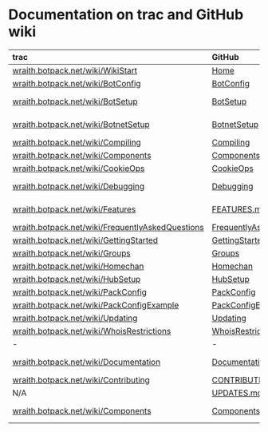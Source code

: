 # Documentation on trac and GitHub wiki

|trac|GitHub||
|:---|:-----|:-|
|[wraith.botpack.net/wiki/WikiStart](http://wraith.botpack.net/wiki/WikiStart)|[Home](../../wiki)
|[wraith.botpack.net/wiki/BotConfig](http://wraith.botpack.net/wiki/BotConfig)|[BotConfig](../../wiki/BotConfig)
|[wraith.botpack.net/wiki/BotSetup](http://wraith.botpack.net/wiki/BotSetup)|[BotSetup](../../wiki/BotSetup)|Bot setup guide
|[wraith.botpack.net/wiki/BotnetSetup](http://wraith.botpack.net/wiki/BotnetSetup)|[BotnetSetup](../../wiki/BotnetSetup)|Setting up your botnet
|[wraith.botpack.net/wiki/Compiling](http://wraith.botpack.net/wiki/Compiling)|[Compiling](../../wiki/Compiling)
|[wraith.botpack.net/wiki/Components](http://wraith.botpack.net/wiki/Components)|[Components](../../wiki/Components)
|[wraith.botpack.net/wiki/CookieOps](http://wraith.botpack.net/wiki/CookieOps)|[CookieOps](../../wiki/CookieOps)|Explanation
|[wraith.botpack.net/wiki/Debugging](http://wraith.botpack.net/wiki/Debugging)|[Debugging](../../wiki/Debugging)|Debugging Guide
|[wraith.botpack.net/wiki/Features](http://wraith.botpack.net/wiki/Features)|[FEATURES.md](FEATURES.md)|Wraith Features
|[wraith.botpack.net/wiki/FrequentlyAskedQuestions](http://wraith.botpack.net/wiki/FrequentlyAskedQuestions)|[FrequentlyAskedQuestions](../../wiki/FrequentlyAskedQuestions)
|[wraith.botpack.net/wiki/GettingStarted](http://wraith.botpack.net/wiki/GettingStarted)|[GettingStarted](../../wiki/GettingStarted)
|[wraith.botpack.net/wiki/Groups](http://wraith.botpack.net/wiki/Groups)|[Groups](../../wiki/Groups)
|[wraith.botpack.net/wiki/Homechan](http://wraith.botpack.net/wiki/Homechan)|[Homechan](../../wiki/Homechan)
|[wraith.botpack.net/wiki/HubSetup](http://wraith.botpack.net/wiki/HubSetup)|[HubSetup](../../wiki/HubSetup)
|[wraith.botpack.net/wiki/PackConfig](http://wraith.botpack.net/wiki/PackConfig)|[PackConfig](../../wiki/PackConfig)
|[wraith.botpack.net/wiki/PackConfigExample](http://wraith.botpack.net/wiki/PackConfigExample)|[PackConfigExample](../../wiki/PackConfigExample)|Releases
|[wraith.botpack.net/wiki/Updating](http://wraith.botpack.net/wiki/Updating)|[Updating](../../wiki/Updating)
|[wraith.botpack.net/wiki/WhoisRestrictions](http://wraith.botpack.net/wiki/WhoisRestrictions)|[WhoisRestrictions](../../wiki/WhoisRestrictions)
|-|-|-
|[wraith.botpack.net/wiki/Documentation](http://wraith.botpack.net/wiki/Documentation)|[Documentation.md](Documentation.md)|Empty on trac
|[wraith.botpack.net/wiki/Contributing](http://wraith.botpack.net/wiki/Contributing)|[CONTRIBUTING.md](CONTRIBUTING.md)
|N/A|[UPDATES.md](doc/UPDATES.md)
|[wraith.botpack.net/wiki/Components](http://wraith.botpack.net/wiki/Components)|[Components](../../wiki/Components)|(**?**) Error message
